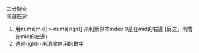 二分搜索  
關鍵在於  
1. 用nums[mid] > nums[right] 來判斷原本index 0是在mid的右邊 (反之，則會在mid的左邊)  
2. 透過right--來消除無用的數字  